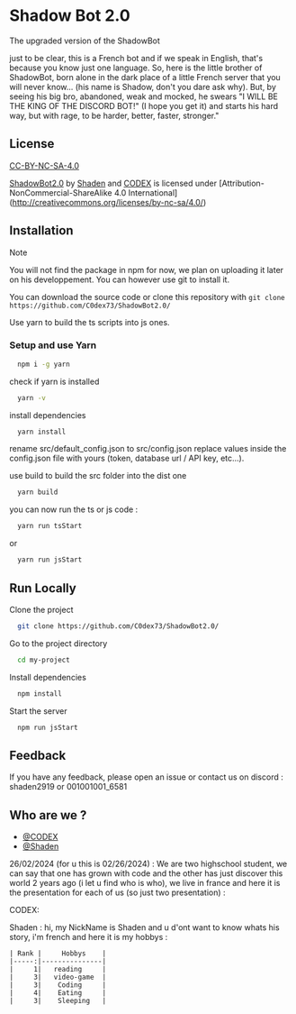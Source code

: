 # Shadow Bot 2.0

The upgraded version of the ShadowBot

 just to be clear, this is a French bot and if we speak in English, that's because you know just one language. So, here is the little brother of ShadowBot, born alone in the dark place of a little French server that you will never know... (his name is Shadow, don't you dare ask why). But, by seeing his big bro, abandoned, weak and mocked, he swears "I WILL BE THE KING OF THE DISCORD BOT!" (I hope you get it) and starts his hard way, but with rage, to be harder, better, faster, stronger."

<!-- TODO : maybe write a short story about shadow bot 1.0 and his brother ? -->
## License

[CC-BY-NC-SA-4.0](https://creativecommons.org/licenses/by-nc-sa/4.0/)


[ShadowBot2.0](https://github.com/C0dex73/ShadowBot2.0/) by [Shaden](https://github.com/Shaden919) and [CODEX](https://github.com/C0dex73) is licensed under [Attribution-NonCommercial-ShareAlike 4.0 International[](https://mirrors.creativecommons.org/presskit/icons/cc.svg?ref=chooser-v)[](https://mirrors.creativecommons.org/presskit/icons/by.svg?ref=chooser-v1)[](https://mirrors.creativecommons.org/presskit/icons/nc.svg?ref=chooser-v1)[](https://mirrors.creativecommons.org/presskit/icons/sa.svg?ref=chooser-v1)](http://creativecommons.org/licenses/by-nc-sa/4.0/)

## Installation

> [!NOTE]
> You will not find the package in npm for now, we plan on uploading it later on his developpement. You can however use git to install it.

You can download the source code or clone this repository with `git clone https://github.com/C0dex73/ShadowBot2.0/`

Use yarn to build the ts scripts into js ones.

### Setup and use Yarn

```bash
  npm i -g yarn
```


check if yarn is installed
```bash
  yarn -v
```

install dependencies
```bash
  yarn install
```

rename src/default_config.json to src/config.json
replace values inside the config.json file with yours (token, database url / API key, etc...).

use build to build the src folder into the dist one
```bash
  yarn build
```

you can now run the ts or js code :
```bash
  yarn run tsStart
```
or
```bash
  yarn run jsStart
```

## Run Locally

Clone the project

```bash
  git clone https://github.com/C0dex73/ShadowBot2.0/
```

Go to the project directory

```bash
  cd my-project
```

Install dependencies

```bash
  npm install
```

Start the server

```bash
  npm run jsStart
```


## Feedback

If you have any feedback, please open an issue or contact us on discord : shaden2919 or 001001001_6581


## Who are we ?

- [@CODEX](https://www.github.com/C0dex73)
- [@Shaden](https://www.github.com/Shaden919)

26/02/2024 (for u this is 02/26/2024) : We are two highschool student, we can say that one has grown with code and the other has just discover this world 2 years ago
(i let u find who is who), we live in france and here it is the presentation for each of us (so just two presentation) :

  CODEX: 


  Shaden : hi, my NickName is Shaden and u d'ont want to know whats his story, i'm french and here it is my hobbys :

    | Rank |     Hobbys    |
    |-----:|---------------|
    |     1|   reading     |
    |     3|   video-game  |
    |     3|    Coding     |
    |     4|    Eating     |
    |     3|    Sleeping   |



<!-- TODO : add description -->